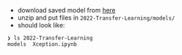 - download saved model from [here](https://drive.google.com/file/d/1W3ped0y94tXPrSkCSyKcAmPtrMmjMIe4/view?usp=sharing)
- unzip and put files in `2022-Transfer-Learning/models/`
- should look like:
```
❯ ls 2022-Transfer-Learning
models  Xception.ipynb
```
